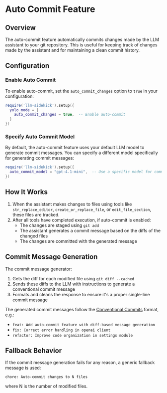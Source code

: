 # Auto Commit Feature

## Overview
The auto-commit feature automatically commits changes made by the LLM assistant to your git repository. This is useful for keeping track of changes made by the assistant and for maintaining a clean commit history.

## Configuration

### Enable Auto Commit
To enable auto-commit, set the `auto_commit_changes` option to `true` in your configuration:

```lua
require('llm-sidekick').setup({
  yolo_mode = {
    auto_commit_changes = true,  -- Enable auto-commit
  }
})
```

### Specify Auto Commit Model
By default, the auto-commit feature uses your default LLM model to generate commit messages. You can specify a different model specifically for generating commit messages:

```lua
require('llm-sidekick').setup({
  auto_commit_model = "gpt-4.1-mini",  -- Use a specific model for commit messages
})
```

## How It Works

1. When the assistant makes changes to files using tools like `str_replace_editor`, `create_or_replace_file`, or `edit_file_section`, these files are tracked.
2. After all tools have completed execution, if auto-commit is enabled:
   - The changes are staged using `git add`
   - The assistant generates a commit message based on the diffs of the changed files
   - The changes are committed with the generated message

## Commit Message Generation

The commit message generator:
1. Gets the diff for each modified file using `git diff --cached`
2. Sends these diffs to the LLM with instructions to generate a conventional commit message
3. Formats and cleans the response to ensure it's a proper single-line commit message

The generated commit messages follow the [Conventional Commits](https://www.conventionalcommits.org/) format, e.g.:
- `feat: Add auto-commit feature with diff-based message generation`
- `fix: Correct error handling in openai client`
- `refactor: Improve code organization in settings module`

## Fallback Behavior

If the commit message generation fails for any reason, a generic fallback message is used:
```
chore: Auto-commit changes to N files
```
where N is the number of modified files.

